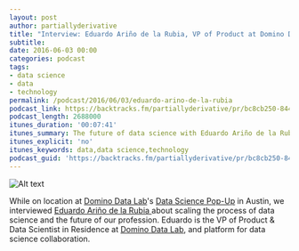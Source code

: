 ```yaml
---
layout: post
author: partiallyderivative
title: "Interview: Eduardo Ariño de la Rubia, ‎VP of Product at Domino Data Lab"
subtitle:
date: 2016-06-03 00:00
categories: podcast
tags:
- data science
- data
- technology
permalink: /podcast/2016/06/03/eduardo-arino-de-la-rubia
podcast_link: https://backtracks.fm/partiallyderivative/pr/bc8cb250-8446-11e7-86c7-0e84392478bc/partially_derivative_eduardo-arino-de-la-rubia.mp3?s=1
podcast_length: 2688000
itunes_duration: '00:07:41'
itunes_summary: The future of data science with Eduardo Ariño de la Rubia
itunes_explicit: 'no'
itunes_keywords: data,data science,technology
podcast_guid: 'https://backtracks.fm/partiallyderivative/pr/bc8cb250-8446-11e7-86c7-0e84392478bc/partially_derivative_eduardo-arino-de-la-rubia.mp3?s=1'
---
```


![Alt text](https://pbs.twimg.com/profile_images/698647905318469632/FrnlP1oe_400x400.jpg)

While on location at [Domino Data Lab](https://www.dominodatalab.com/)'s [Data Science Pop-Up](https://www.dominodatalab.com/datapopup) in Austin, we interviewed [Eduardo Ariño de la Rubia ](https://twitter.com/earino) about scaling the process of data science and the future of our profession. Eduardo is the VP of Product & Data Scientist in Residence at [Domino Data Lab](https://www.dominodatalab.com/), and platform for data science collaboration.       

<div id="backtracks-player" data-bt-embed="https://player.backtracks.fm/partiallyderivative/partially-derivative/m/interview-eduardo-arino-de-la-rubia-vp-of-product-at-domino-data-lab" data-bt-show-comments="false" data-bt-theme="light" data-bt-show-art-cover="true"></div><script>(function(p,l,a,y,e,r,s){if(p[y]) return;if(p[e]) return p[e]();s=l.createElement(a);l.head.appendChild((s.async=p[y]=true,s.src=r,s))}(window,document,"script","__btL","__btR","https://player.backtracks.fm/embedder.js"))</script>

